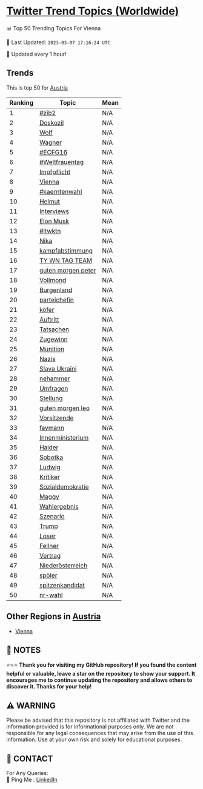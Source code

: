 [Twitter Trend Topics (Worldwide)](https://github.com/ErcinDedeoglu/Twitter-Trend-Topics)
==========


📊 Top 50 Trending Topics For Vienna

📆 Last Updated: `2023-03-07 17:16:24 UTC`

🔧 Updated every 1 hour!


## Trends

This is top 50 for [Austria](</Austria>)

| Ranking | Topic | Mean |
| ------- | ------------ | ------------ |
| 1 | [#zib2](http://twitter.com/search?q=%23zib2) | N/A |
| 2 | [Doskozil](http://twitter.com/search?q=Doskozil) | N/A |
| 3 | [Wolf](http://twitter.com/search?q=Wolf) | N/A |
| 4 | [Wagner](http://twitter.com/search?q=Wagner) | N/A |
| 5 | [#ECFG16](http://twitter.com/search?q=%23ECFG16) | N/A |
| 6 | [#Weltfrauentag](http://twitter.com/search?q=%23Weltfrauentag) | N/A |
| 7 | [Impfpflicht](http://twitter.com/search?q=Impfpflicht) | N/A |
| 8 | [Vienna](http://twitter.com/search?q=Vienna) | N/A |
| 9 | [#kaerntenwahl](http://twitter.com/search?q=%23kaerntenwahl) | N/A |
| 10 | [Helmut](http://twitter.com/search?q=Helmut) | N/A |
| 11 | [Interviews](http://twitter.com/search?q=Interviews) | N/A |
| 12 | [Elon Musk](http://twitter.com/search?q=Elon+Musk) | N/A |
| 13 | [#ltwktn](http://twitter.com/search?q=%23ltwktn) | N/A |
| 14 | [Nika](http://twitter.com/search?q=Nika) | N/A |
| 15 | [kampfabstimmung](http://twitter.com/search?q=kampfabstimmung) | N/A |
| 16 | [TY WN TAG TEAM](http://twitter.com/search?q=TY+WN+TAG+TEAM) | N/A |
| 17 | [guten morgen peter](http://twitter.com/search?q=guten+morgen+peter) | N/A |
| 18 | [Vollmond](http://twitter.com/search?q=Vollmond) | N/A |
| 19 | [Burgenland](http://twitter.com/search?q=Burgenland) | N/A |
| 20 | [parteichefin](http://twitter.com/search?q=parteichefin) | N/A |
| 21 | [köfer](http://twitter.com/search?q=k%c3%b6fer) | N/A |
| 22 | [Auftritt](http://twitter.com/search?q=Auftritt) | N/A |
| 23 | [Tatsachen](http://twitter.com/search?q=Tatsachen) | N/A |
| 24 | [Zugewinn](http://twitter.com/search?q=Zugewinn) | N/A |
| 25 | [Munition](http://twitter.com/search?q=Munition) | N/A |
| 26 | [Nazis](http://twitter.com/search?q=Nazis) | N/A |
| 27 | [Slava Ukraini](http://twitter.com/search?q=Slava+Ukraini) | N/A |
| 28 | [nehammer](http://twitter.com/search?q=nehammer) | N/A |
| 29 | [Umfragen](http://twitter.com/search?q=Umfragen) | N/A |
| 30 | [Stellung](http://twitter.com/search?q=Stellung) | N/A |
| 31 | [guten morgen leo](http://twitter.com/search?q=guten+morgen+leo) | N/A |
| 32 | [Vorsitzende](http://twitter.com/search?q=Vorsitzende) | N/A |
| 33 | [faymann](http://twitter.com/search?q=faymann) | N/A |
| 34 | [Innenministerium](http://twitter.com/search?q=Innenministerium) | N/A |
| 35 | [Haider](http://twitter.com/search?q=Haider) | N/A |
| 36 | [Sobotka](http://twitter.com/search?q=Sobotka) | N/A |
| 37 | [Ludwig](http://twitter.com/search?q=Ludwig) | N/A |
| 38 | [Kritiker](http://twitter.com/search?q=Kritiker) | N/A |
| 39 | [Sozialdemokratie](http://twitter.com/search?q=Sozialdemokratie) | N/A |
| 40 | [Maggy](http://twitter.com/search?q=Maggy) | N/A |
| 41 | [Wahlergebnis](http://twitter.com/search?q=Wahlergebnis) | N/A |
| 42 | [Szenario](http://twitter.com/search?q=Szenario) | N/A |
| 43 | [Trump](http://twitter.com/search?q=Trump) | N/A |
| 44 | [Loser](http://twitter.com/search?q=Loser) | N/A |
| 45 | [Fellner](http://twitter.com/search?q=Fellner) | N/A |
| 46 | [Vertrag](http://twitter.com/search?q=Vertrag) | N/A |
| 47 | [Niederösterreich](http://twitter.com/search?q=Nieder%c3%b6sterreich) | N/A |
| 48 | [spöler](http://twitter.com/search?q=sp%c3%b6ler) | N/A |
| 49 | [spitzenkandidat](http://twitter.com/search?q=spitzenkandidat) | N/A |
| 50 | [nr-wahl](http://twitter.com/search?q=nr-wahl) | N/A |



## Other Regions in [Austria](</Austria>)

* [Vienna](</Austria/Vienna.md>)



## 📝 NOTES

⭐⭐⭐ **Thank you for visiting my GitHub repository! If you found the content helpful or valuable, leave a star on the repository to show your support. It encourages me to continue updating the repository and allows others to discover it. Thanks for your help!**


## ⚠️ WARNING

Please be advised that this repository is not affiliated with Twitter and the information provided is for informational purposes only. We are not responsible for any legal consequences that may arise from the use of this information. Use at your own risk and solely for educational purposes.


## 📨 CONTACT

 For Any Queries:  
            🏓 Ping Me : [LinkedIn](https://www.linkedin.com/in/ercindedeoglu/)
